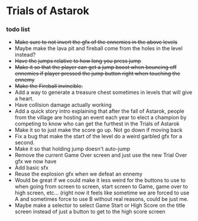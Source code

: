 # Trials of Astarok
### todo list

- ~~Make sure to not invert the gfx of the ennemies in the above levels~~
- Maybe make the lava pit and fireball come from the holes in the level instead?
- ~~Have the jumps relative to how long you press jump~~
- ~~Make it so that the player can get a jump boost when bouncing off ennemies if player pressed the jump button right when touching the ennemy~~
- ~~Make the Fireball invincible.~~
- Add a way to generate a treasure chest sometimes in levels that will give a heart.
- Have collision damage actually working
- Add a quick story intro explaining that after the fall of Astarok, people from the village are hosting an event each year to elect a champion by competing to know who can get the furthest in the Trials of Astarok
- Make it so to just make the score go up. Not go down if moving back
- Fix a bug that make the start of the level do a weird garbled gfx for a second.
- Make it so that holding jump doesn't auto-jump
- Remove the current Game Over screen and just use the new Trial Over gfx we now have
- Add basic sfx
- Reuse the explosion gfx when we defeat an ennemy
- Would be great if we could make it less weird for the buttons to use to when going from screen to screen, start screen to Game, game over to high screen, etc... (right now it feels like sometime we are forced to use A and sometimes force to use B without real reasons, could be just me.
- Maybe make a selector to select Game Start or High Score on the title screen instead of just a button to get to the high score screen
